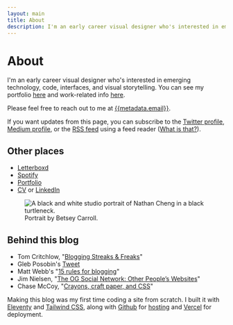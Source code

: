 ```yaml
---
layout: main
title: About
description: I'm an early career visual designer who's interested in emerging technology, code, interfaces, and visual storytelling.
---
```


<div class="post-content mb-24">
<div class="mdOg:flex mdOg:flex-nowrap flex flex-row flex-wrap-reverse gap-8 justify-between items-start">
<div class="grow">
	
# About
I'm an early career visual designer who's interested in emerging technology, code, interfaces, and visual storytelling. You can see my portfolio [here]({{metadata.portfolio}}) and work-related info [here]({{metadata.portfolio}}/info). 

Please feel free to reach out to me at [{{metadata.email}}](mailto:{{metadata.email}}). 

If you want updates from this page, you can subscribe to the [Twitter profile](https://twitter.com/nthnblg), [Medium profile](https://nthnchng.medium.com/), or the [RSS feed](/feed.xml) using a feed reader ([What is that?](https://aboutfeeds.com/)).

## Other places
- [Letterboxd]({{metadata.letterboxd}})
- [Spotify](https://open.spotify.com/user/1237353257?si=08574652c9d4437b)
- [Portfolio]({{metadata.portfolio}})
- [CV]({{metadata.cv}}) or [LinkedIn]({{metadata.linkedin}})
</div>
<figure class="w-2/3 ntiny:w-1/3 mdOg:w-1/2 flex-initial shrink m-0">
	<img src="../assets/img/Portrait-min.JPG"  alt="A black and white studio portrait of Nathan Cheng in a black turtleneck." />
	<figcaption>Portrait by Betsey Carroll.</figcaption>
</figure>
</div>

## Behind this blog
- Tom Critchlow, "[Blogging Streaks & Freaks](https://tomcritchlow.com/2022/05/20/streaks/)"
- Gleb Posobin's [Tweet](https://twitter.com/posobin/status/1091156574993870849)
- Matt Webb's "[15 rules for blogging](https://interconnected.org/home/2020/09/10/streak)"
- Jim Nielsen, "[The OG Social Network: Other People’s Websites](https://blog.jim-nielsen.com/2022/other-peoples-websites/)"
- Chase McCoy, "[Crayons, craft paper, and CSS](https://chasem.co/2022/06/crayons-and-css)"

Making this blog was my first time coding a site from scratch. I built it with [Eleventy](https://www.11ty.dev/) and [Tailwind CSS](https://tailwindcss.com/), along with [Github](https://github.com/) for [hosting](https://github.com/nweii/Blog) and [Vercel](https://vercel.com) for deployment.
</div>